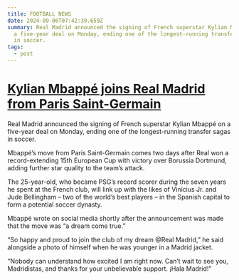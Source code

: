 ```yaml
---
title: FOOTBALL NEWS
date: 2024-09-06T07:42:39.659Z
summary: Real Madrid announced the signing of French superstar Kylian Mbappé on
  a five-year deal on Monday, ending one of the longest-running transfer sagas
  in soccer.
tags:
  - post
---
```

# [Kylian Mbappé joins Real Madrid from Paris Saint-Germain](https://edition.cnn.com/2024/06/03/sport/kylian-mbappe-real-madrid-psg-spt-intl/index.html)

Real Madrid announced the signing of French superstar Kylian Mbappé on a five-year deal on Monday, ending one of the longest-running transfer sagas in soccer.

Mbappé’s move from Paris Saint-Germain comes two days after Real won a record-extending 15th European Cup with victory over Borussia Dortmund, adding further star quality to the team’s attack.

The 25-year-old, who became PSG’s record scorer during the seven years he spent at the French club, will link up with the likes of Vinícius Jr. and Jude Bellingham – two of the world’s best players – in the Spanish capital to form a potential soccer dynasty.

Mbappé wrote on social media shortly after the announcement was made that the move was “a dream come true.”

“So happy and proud to join the club of my dream @Real Madrid,” he said alongside a photo of himself when he was younger in a Madrid jacket.

“Nobody can understand how excited I am right now. Can’t wait to see you, Madridistas, and thanks for your unbelievable support. ¡Hala Madrid!”